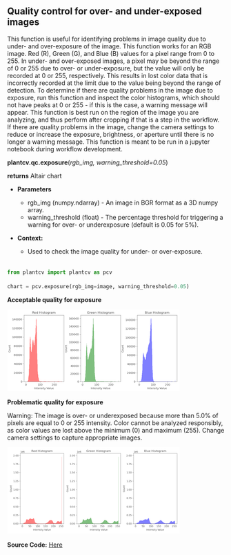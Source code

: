 ## Quality control for over- and under-exposed images

This function is useful for identifying problems in image quality due to under- and over-exposure of the image. This function works for an RGB image. 
Red (R), Green (G), and Blue (B) values for a pixel range from 0 to 255. In under- and over-exposed images, a pixel may be beyond the range of 0 or 255 due to over- or under-exposure, but the value will only be recorded at 0 or 255, respectively. This results in lost color data that is incorrectly recorded at the limit due to the value being beyond the range of detection. 
To determine if there are quality problems in the image due to exposure, run this function and inspect the color histograms, which should not have peaks at 0 or 255 - if this is the case, a warning message will appear. This function is best run on the region of the image you are analyzing, and thus perform after cropping if that is a step in the workflow. 
If there are quality problems in the image, change the camera settings to reduce or increase the exposure, brightness, or aperture until there is no longer a warning message. 
This function is meant to be run in a jupyter notebook during workflow development. 


**plantcv.qc.exposure**(*rgb_img, warning_threshold=0.05*)

**returns** Altair chart

- **Parameters**
    - rgb_img (numpy.ndarray) - An image in BGR format as a 3D numpy array.
    - warning_threshold (float) - The percentage threshold for triggering a warning
                    for over- or underexposure (default is 0.05 for 5%).
            
        
    
- **Context:**
    - Used to check the image quality for under- or over-exposure. 

```python

from plantcv import plantcv as pcv

chart = pcv.exposure(rgb_img=image, warning_threshold=0.05)

```
**Acceptable quality for exposure**

![Screenshot](img/documentation_images/exposure/quality_control_good.png)

**Problematic quality for exposure**

Warning: The image is over- or underexposed because more than 5.0% of pixels are equal to 0 or 255 intensity. Color cannot be analyzed responsibly, as color values are lost above the minimum (0) and maximum (255). Change camera settings to capture appropriate images.

![Screenshot](img/documentation_images/exposure/quality_control_bad.png)

**Source Code:** [Here](https://github.com/danforthcenter/plantcv/blob/main/plantcv/plantcv/qc/exposure.py)
